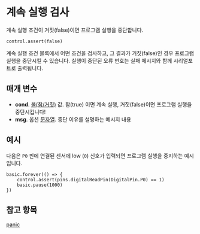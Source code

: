 # 계속 실행 검사

계속 실행 조건이 거짓(false)이면 프로그램 실행을 중단합니다.

```sig
control.assert(false)
```

계속 실행 조건 블록에서 어떤 조건을 검사하고, 그 결과가 거짓(false)인 경우 프로그램 실행을 중단시킬 수 있습니다. 실행이 중단된 오류 번호는 실패 메시지와 함께 시리얼포트로 출력됩니다.

## 매개 변수

* **cond**. [불(참/거짓)](/types/boolean) 값. 참(true) 이면 계속 실행, 거짓(false)이면 프로그램 실행을 중단시킵니다!
* **msg**. 옵션 [문자열](/types/string). 중단 이유를 설명하는 메시지 내용

## 예시

다음은 `P0` 핀에 연결된 센서에 low (`0`) 신호가 입력되면 프로그램 실행을 중지하는 예시입니다.

```blocks
basic.forever(() => {
    control.assert(pins.digitalReadPin(DigitalPin.P0) == 1)
    basic.pause(1000)
})
```

## 참고 항목

[panic](/reference/control/panic)
